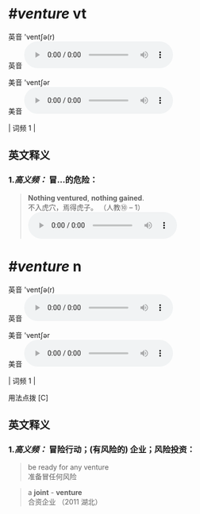 # ***\#venture*** vt
英音 'ventʃə(r)  
英音
<audio src="./media/venture1.aac" controls="controls"></audio>

美音 'ventʃər  
美音
<audio src="./media/venture.aac" controls="controls"></audio>



| 词频 1 |  

英文释义
---
### 1.*高义频：* **冒...的危险：**  

 > **Nothing ventured**, **nothing gained**.  
 > 不入虎穴，焉得虎子。  （人教⑩ – 1）  
<audio src="./media/1-venture.aac" controls="controls"></audio>


# ***\#venture*** n
英音 'ventʃə(r)  
英音
<audio src="./media/venture1.aac" controls="controls"></audio>

美音 'ventʃər  
美音
<audio src="./media/venture.aac" controls="controls"></audio>



| 词频 1 |  

用法点拨  [C]

英文释义
---
### 1.*高义频：* **冒险行动；(有风险的) 企业；风险投资：**  

 > be ready for any venture  
 > 准备冒任何风险    

 > a **joint** - **venture**  
 > 合资企业  （2011 湖北）  


